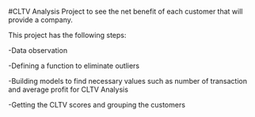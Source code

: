 #CLTV Analysis Project to see the net benefit of each customer that will provide a company.

This project has the following steps:

-Data observation 

-Defining a function to eliminate outliers

-Building models to find necessary values such as number of transaction and average profit for CLTV Analysis

-Getting the CLTV scores and grouping the customers
